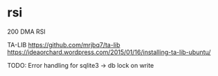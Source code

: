 # rsi
200 DMA RSI 

TA-LIB
https://github.com/mrjbq7/ta-lib
https://ideaorchard.wordpress.com/2015/01/16/installing-ta-lib-ubuntu/

TODO: 
Error handling for sqlite3 -> db lock on write 
